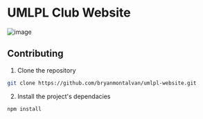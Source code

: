 # UMLPL Club Website
![image](https://user-images.githubusercontent.com/68972382/183921539-aeba2199-5d3a-4d4b-8d76-6b8aa5ce9843.png)


## Contributing

1. Clone the repository
```bash
git clone https://github.com/bryanmontalvan/umlpl-website.git
```
2. Install the project's dependacies
```bash
npm install
```

